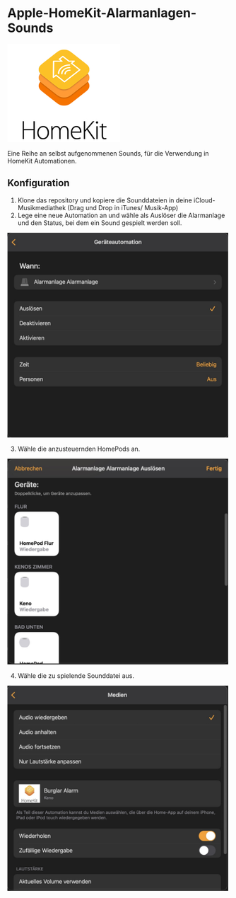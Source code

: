 # Apple-HomeKit-Alarmanlagen-Sounds
![HomeKit Logo](https://github.com/MrDrache333/Apple-HomeKit-Alarmanlage-Sounds/blob/main/homekit.jpg?raw=true)

Eine Reihe an selbst aufgenommenen Sounds, für die Verwendung in HomeKit Automationen.

## Konfiguration
1. Klone das repository und kopiere die Sounddateien in deine iCloud-Musikmediathek (Drag und Drop in iTunes/ Musik-App)
2. Lege eine neue Automation an und wähle als Auslöser die Alarmanlage und den Status, bei dem ein Sound gespielt werden soll.

<img src="https://github.com/MrDrache333/Apple-HomeKit-Alarmanlage-Sounds/blob/main/automation_1.jpg?raw=true" width=500px>

3. Wähle die anzusteuernden HomePods an.

<img src="https://github.com/MrDrache333/Apple-HomeKit-Alarmanlage-Sounds/blob/main/automation_2.jpg?raw=true" width=500px>

4. Wähle die zu spielende Sounddatei aus.

<img src="https://github.com/MrDrache333/Apple-HomeKit-Alarmanlage-Sounds/blob/main/automation_3.jpg?raw=true" width=500px>
